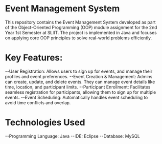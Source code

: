 # Event Management System
This repository contains the Event Management System developed as part of the Object-Oriented Programming (OOP) module assignment for the 2nd Year 1st Semester at SLIIT. The project is implemented in Java and focuses on applying core OOP principles to solve real-world problems efficiently.

# Key Features:
--User Registration: Allows users to sign up for events, and manage their profiles and event preferences.
--Event Creation & Management: Admins can create, update, and delete events. They can manage event details like time, location, and participant limits.
--Participant Enrollment: Facilitates seamless registration for participants, allowing them to sign up for multiple events.
--Event Scheduling: Automatically handles event scheduling to avoid time conflicts and overlap.

# Technologies Used
--Programming Language: Java
--IDE: Eclipse
--Database: MySQL
